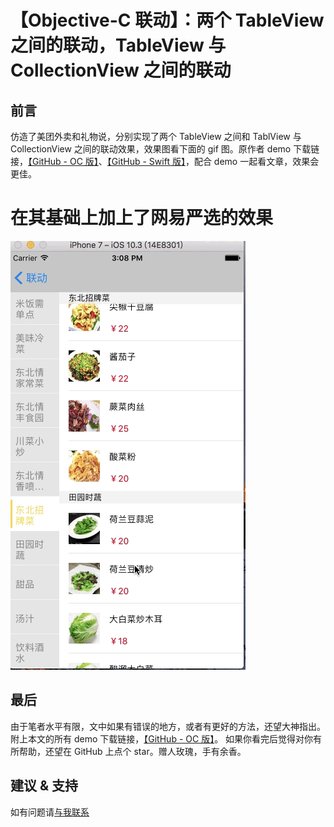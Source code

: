 # 【Objective-C 联动】：两个 TableView 之间的联动，TableView 与 CollectionView 之间的联动

## 前言

仿造了美团外卖和礼物说，分别实现了两个 TableView 之间和 TablView 与 CollectionView 之间的联动效果，效果图看下面的 gif 图。原作者 demo 下载链接，[【GitHub - OC 版】](https://github.com/leejayID/Linkage)、[【GitHub - Swift 版】](https://github.com/leejayID/Linkage-Swift)，配合 demo 一起看文章，效果会更佳。

# 在其基础上加上了网易严选的效果 

![联动.gif](https://github.com/WhityLL/tableView_collectionView/blob/master/tableView%E8%81%94%E5%8A%A8.gif)

## 最后

由于笔者水平有限，文中如果有错误的地方，或者有更好的方法，还望大神指出。
附上本文的所有 demo 下载链接，[【GitHub - OC 版】](https://github.com/WhityLL/tableView_collectionView.git)。
如果你看完后觉得对你有所帮助，还望在 GitHub 上点个 star。赠人玫瑰，手有余香。

## 建议 & 支持

如有问题请[与我联系](mailto:liulei10luojia@163.com)

